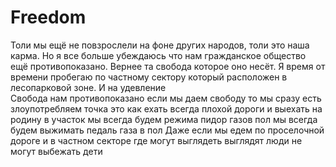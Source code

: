 # Freedom
Толи мы ещё не повзрослели на фоне других народов, толи это наша карма. Но я все больше   убеждаюсь что нам гражданское общество ещё противопоказано. Вернее та свобода которое оно несёт. 
Я время от времени пробегаю по частному сектору который расположен в лесопарковой зоне. И на удевление  
Свобода нам противопоказано если мы даем свободу то мы сразу есть злоупотребляем точка это как ехать всегда плохой дороги и выехать на родину в участок мы всегда будем режима пидор газов пол мы всегда будем выжимать педаль газа в пол
Даже если мы едем по проселочной дороге и в частном секторе где могут выглядеть выглядят люди не могут выбежать дети